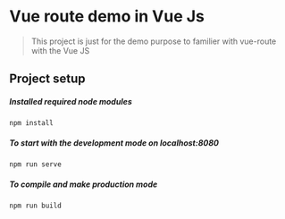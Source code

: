 # Vue route demo in Vue Js

> This project is just for the demo purpose to familier with vue-route with the Vue JS

## Project setup

##### Installed required node modules

```
npm install
```

##### To start with the development mode on localhost:8080

```
npm run serve
```

##### To compile and make production mode

```
npm run build
```
